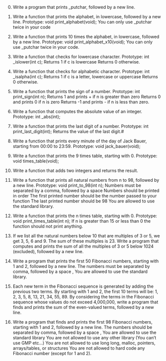 0. Write a program that prints _putchar, followed by a new line.

1. Write a function that prints the alphabet, in lowercase, followed by a new line.
Prototype: void print_alphabet(void);
You can only use _putchar twice in your code

2. Write a function that prints 10 times the alphabet, in lowercase, followed by a new line.
Prototype: void print_alphabet_x10(void);
You can only use _putchar twice in your code.

3. Write a function that checks for lowercase character.
Prototype: int _islower(int c);
Returns 1 if c is lowercase
Returns 0 otherwise.

4. Write a function that checks for alphabetic character.
Prototype: int _isalpha(int c);
Returns 1 if c is a letter, lowercase or uppercase
Returns 0 otherwise.

5. Write a function that prints the sign of a number.
Prototype: int print_sign(int n);
Returns 1 and prints + if n is greater than zero
Returns 0 and prints 0 if n is zero
Returns -1 and prints - if n is less than zero.

6. Write a function that computes the absolute value of an integer.
Prototype: int _abs(int);

7. Write a function that prints the last digit of a number.
Prototype: int print_last_digit(int);
Returns the value of the last digit.#

8. Write a function that prints every minute of the day of Jack Bauer, starting from 00:00 to 23:59.
Prototype: void jack_bauer(void);
9. Write a function that prints the 9 times table, starting with 0.
Prototype: void times_table(void);

10. Write a function that adds two integers and returns the result.

11. Write a function that prints all natural numbers from n to 98, followed by a new line.
Prototype: void print_to_98(int n);
Numbers must be separated by a comma, followed by a space
Numbers should be printed in order
The first printed number should be the number passed to your function
The last printed number should be 98
You are allowed to use the standard library.

12. Write a function that prints the n times table, starting with 0.
Prototype: void print_times_table(int n);
If n is greater than 15 or less than 0 the function should not print anything.

13. If we list all the natural numbers below 10 that are multiples of 3 or 5, we get 3, 5, 6 and 9. The sum of these multiples is 23. Write a program that computes and prints the sum of all the multiples of 3 or 5 below 1024 (excluded), followed by a new line.

14. Write a program that prints the first 50 Fibonacci numbers, starting with 1 and 2, followed by a new line.
The numbers must be separated by comma, followed by a space , 
You are allowed to use the standard library.

15. Each new term in the Fibonacci sequence is generated by adding the previous two terms. By starting with 1 and 2, the first 10 terms will be: 1, 2, 3, 5, 8, 13, 21, 34, 55, 89. By considering the terms in the Fibonacci sequence whose values do not exceed 4,000,000, write a program that finds and prints the sum of the even-valued terms, followed by a new line.

16. Write a program that finds and prints the first 98 Fibonacci numbers, starting with 1 and 2, followed by a new line.
The numbers should be separated by comma, followed by a space ,
You are allowed to use the standard library
You are not allowed to use any other library (You can’t use GMP etc…)
You are not allowed to use long long, malloc, pointers, arrays/tables, or structures
You are not allowed to hard code any Fibonacci number (except for 1 and 2).
